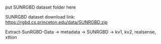 put SUNRGBD dataset folder here

SUNRGBD dataset download link:  https://rgbd.cs.princeton.edu/data/SUNRGBD.zip

Extract-SunRGBD-Data -> metadata -> SUNRGBD -> kv1, kv2, realsense, xttion
